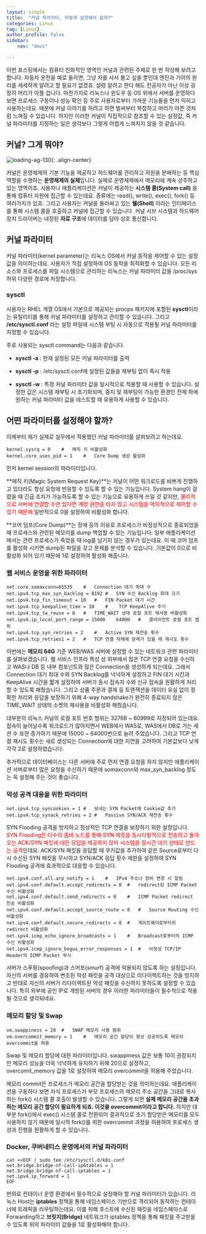 ```yaml
---
layout: single
title:  "커널 파라미터, 어떻게 설정해야 할까?"
categories: Linux
tag: [Linux]
author_profile: false
sidebar:
    nav: "docs"

---
```


이번 포스팅에서는 컴퓨터 친화적인 영역인 커널과 관련된 주제로 한 번 작성해 보려고 합니다. 자동차 운전을 예로 들자면, 그냥 차를 사서 몰고 싶을 뿐인데 엔진과 기어의 원리를 세세하게 알려고 할 필요가 없겠죠. 설령 알려고 한다 해도 전공자가 아닌 이상 굉장히 머리가 아플 겁니다. 마찬가지로 리눅스나 윈도우 등 OS 위에서 서버를 운영하다 보면 프로세스 구동이나 성능 확인 등 주로 사용자로부터 가까운 기능들을 먼저 익히고 사용하는데요. 때문에 커널 이야기를 하려고 하면 벌써부터 복잡하고 머리가 아픈 것처럼 느껴질 수 있습니다. 하지만 이러한 커널이 직접적으로 참조할 수 있는 설정값, 즉 커널 파라미터를 지정하는 일은 생각보다 그렇게 어렵게 느껴지지 않을 것 같습니다.

## 커널? 그게 뭐야?

<img title="" src="../../images/2025-01-20-linux-kernel-parameter/92b5b16e0d366d13cf84dffea056ac11e72e3de6.png" alt="loading-ag-130" data-align="center">{: .align-center}

커널은 운영체제의 기본 기능을 제공하고 하드웨어를 관리하고 자원을 분배하는 등 핵심 역할을 수행하는 **운영체제의 실체**입니다. 실제로 운영체제에서 메모리에 계속 상주하고 있는 영역이죠. 사용자나 애플리케이션은 커널이 제공하는 **시스템 콜(System call)** 을 통해 컴퓨터 자원에 접근할 수 있는데요. 종류에는 read(), write(), exec(), fork() 등 여러가지가 있죠. 그리고 사용자는 커널을 둘러싸고 있는 **쉘(Shell)** 이라는 인터페이스를 통해 시스템 콜을 호출하고 커널에 접근할 수 있습니다. 커널 서브 시스템과 하드웨어 장치 드라이버는 내장된 **자료 구조**에 데이터를 담아 상호 통신합니다.

## 커널 파라미터

커널 파라미터(kernel parameter)는 리눅스 OS에서 커널 동작을 제어할 수 있는 설정값을 의미하는데요. 사용자가 직접 설정하여 OS 동작을 최적화할 수 있습니다. 모든 리소스와 프로세스를 파일 시스템으로 관리하는 리눅스는 커널 파라미터 값을 /proc/sys 하위 다양한 경로에 저장합니다.

### sysctl

사용자는 RHEL 계열 OS에서 기본으로 제공되는 procps 패키지에 포함된 **sysctl**이라는 유틸리티를 통해 커널 파라미터를 설정하고 관리할 수 있습니다. 그리고 **/etc/sysctl.conf** 라는 설정 파일에 시스템 부팅 시 자동으로 적용될 커널 파라미터를 지정할 수 있습니다.

주로 사용되는 sysctl command는 다음과 같습니다.

* **sysctl -a** : 현재 설정된 모든 커널 파라미터를 출력

* **sysctl -p** : /etc/sysctl.conf에 설정된 값들을 재부팅 없이 즉시 적용

* **sysctl -w** : 특정 커널 파라미터 값을 일시적으로 적용할 때 사용할 수 있습니다. 설정한 값은 시스템 재부팅 시 초기화되며, 중지 및 재부팅이 가능한 환경인 전제 하에 원하는 커널 파라미터 값을 테스트할 때 유용하게 사용할 수 있습니다.

## 어떤 파라미터를 설정해야 할까?

이제부터 제가 실제로 실무에서 적용했던 커널 파라미터를 살펴보려고 하는데요.

```
kernel.sysrq = 0    #   매직 키 비활성화
kernel.core_uses_pid = 1    #   Core Dump 생성 활성화
```

먼저 kernel session의 파라미터입니다.

**매직 키(Magic System Request Key)**는 커널이 어떤 워크로드를 바쁘게 진행하고 있더라도 항상 요청에 반응할 수 있도록 할 수 있는 기능입니다. System hang이 걸렸을 때 긴급 조치가 가능하도록 할 수 있는 기능으로 유용하게 쓰일 것 같지만, <span style="color:red">물리적으로 서버에 연결할 수만 있다면 계정 권한을 타지 않고 시스템을 악의적으로 제어할 수 있기 때문에</span> 일반적으로 0을 설정하여 비활성화 합니다.

**코어 덤프(Core Dump)**는 장애 등의 이유로 프로세스가 비정상적으로 종료되었을 때 프로세스와 관련된 메모리를 dump 백업할 수 있는 기능입니다. 일부 애플리케이션에서는 관련 프로세스가 죽었을 때 log를 남기지 않는 경우가 있는데요. 이 때 코어 덤프를 활성화 시키면 dump된 파일을 갖고 문제를 분석할 수 있습니다. 기본값이 0으로 비활성화 되어 있기 때문에 1로 설정하여 활성화 해줍니다.
### 웹 서비스 운영을 위한 파라미터
```
net.core.somaxconn=65535    #   Connection 대기 최대 수
net.ipv4.tcp_max_syn_backlog = 8192 #   SYN 수신 Backlog 최대 크기
net.ipv4.tcp_fin_timeout = 10   #   FIN Packet 대기 시간
net.ipv4.tcp_keepalive_time = 10    #    TCP KeepAlive 주기
net.ipv4.tcp_tw_reuse = 0   #   TIME_WAIT 상태 로컬 포트 재사용 비활성화
net.ipv4.ip_local_port_range = 15000    64000   #   클라이언트 로컬 포트 범위
net.ipv4.tcp_syn_retries = 2    #   Active SYN 재전송 횟수
net.ipv4.tcp_retries1 = 2   #   TCP 연결 자체에 문제가 있을 때 재시도 횟수
```
이번에는 **메모리 64G** 기준 WEB/WAS 서버에 설정할 수 있는 네트워크 관련 파라미터를 살펴보겠습니다. 웹 서비스 인프라 특성 상 외부에서 많은 TCP 연결 요청을 수신하고 WAS나 DB 등 내부 컴포넌트와 많은 Connection을 생성하게 되는데요. 그래서 Connection 대기 최대 수와 SYN Backlog를 넉넉하게 설정하고 FIN 대기 시간과 KeepAlive 시간을 짧게 설정하여 서버가 동시 접속자 수와 신규 접속을 원활하게 처리할 수 있도록 해줬습니다. 그리고 상품 주문과 결제 등 트랜잭션을 데이터 유실 없이 정확한 처리와 응답을 보장하기 위해 4-way handshake가 완전히 종료되지 않은 TIME_WAIT 상태의 소켓의 재사용을 비활성화 해줬습니다.

대부분의 리눅스 커널의 로컬 포트 번호 범위는 32768 ~ 60999로 지정되어 있는데요. 접속이 늘어날수록 워크로드가 많아지면서 WEB에서 WAS로, WAS에서 DB로 가는 세션 수 또한 증가하기 때문에 15000 ~ 64000번으로 늘려 주었습니다. 그리고 TCP 연결 재시도 횟수는 새로 생성되는 Connection에 대한 지연을 고려하여 기본값보다 낮게 각각 2로 설정하였습니다.

추가적으로 데이터베이스는 다른 서버에 주로 먼저 연결 요청을 하지 않지만 애플리케이션 서버로부터 많은 요청을 수신하기 때문에 somaxconn와 max_syn_backlog 정도는 꼭 설정해 주는 것이 좋습니다.
### 악성 공격 대응을 위한 파라미터
```
net.ipv4.tcp_syncookies = 1 #   보내는 SYN Packet에 Cookie값 추가
net.ipv4.tcp_synack_retries = 2 #   Passive SYN/ACK 재전송 횟수
```
SYN Flooding 공격을 방지하고 정상적인 TCP 연결을 보장하기 위한 설정입니다. <span style="color:red">SYN Flooding은 다수의 좀비 노드를 통해 SYN 패킷을 동시다발적으로 전송하고 돌아오는 ACK/SYN 패킷에 대한 응답을 제공하지 않아 시스템을 장시간 대기 상태로 만드는 공격</span>인데요. ACK/SYN 패킷을 응답할 때 쿠키값을 추가하여 같은 Source로부터 다시 수신된 SYN 패킷을 무시하고 SYN/ACK 응답 횟수 제한을 설정하여 SYN Flooding 공격에 효과적으로 대응할 수 있습니다.
```
net.ipv4.conf.all.arp_notify = 1    #   IPv4 주소나 장비 변경 시 알림
net.ipv4.conf.default.accept_redirects = 0  #   redirect된 ICMP Packet 수신 비활성화
net.ipv4.conf.default.send_redirects = 0    #   ICMP Packet redirect 전송 비활성화
net.ipv4.conf.default.accept_source_route = 0   #   Source Routing 수신 비활성화
net.ipv4.conf.default.secure_redirects = 0  #   게이트웨이로부터의 redirect 비활성화
net.ipv4.icmp_echo_ignore_broadcasts = 1    #   Broadcast로부터의 ICMP 수신 비활성화
net.ipv4.icmp_ignore_bogus_error_responses = 1  #   비정상 TCP/IP Header의 ICMP Packet 무시
```
서버가 스푸핑(spoofing)과 스머프(smurf) 공격에 악용되지 않도록 하는 설정입니다. 자신의 서버를 경유하여 변조된 악성 패킷을 공격 대상으로 리다이렉트하는 것을 방지하고 반대로 자신의 서버가 리다이렉트된 악성 패킷을 수신하지 못하도록 설정할 수 있습니다. 특히 외부에 공인 IP로 개방된 서버의 경우 이러한 파라미터들이 필수적으로 적용될 것으로 생각되네요.
### 메모리 할당 및 Swap
```
vm.swappiness = 20  #   SWAP 메모리 사용 범위
vm.overcommit_memory = 1    #   메모리 공간 할당이 항상 성공하도록 메모리 overcommit을 허용
```
Swap 및 메모리 할당에 대한 파라미터입니다. swappiness 값은 보통 10이 권장되지만 메모리 성능을 더욱 넉넉하게 유지하기 위해 20으로 설정하고, overcomit_memory 값을 1로 설정하여 메모리 overcommit을 허용해 주었습니다.

메모리 commit은 프로세스가 메모리 공간을 할당받는 것을 의미하는데요. 애플리케이션을 구동하다 보면 자식 프로세스가 부모 프로세스의 메모리 주소 공간을 그대로 복사하는 fork() 시스템 콜 호출이 발생할 수 있습니다. 그렇게 되면 **실제 메모리 공간을 초과하는 메모리 공간 할당이 필요하게 되죠. 이것을 overcommit이라고 합니다.** 하지만 대부분 fork()에서 exec() 시스템 콜로 전환되어 결과적으로 초기 할당받은 메모리를 모두 사용하지 않기 때문에 일시적 fork()를 위한 overcommit 과정을 허용하여 프로세스 생성과 진행을 원활하게 할 수 있습니다.

### Docker, 쿠버네티스 운영에서의 커널 파라미터
```
cat <<EOF | sudo tee /etc/sysctl.d/k8s.conf
net.bridge.bridge-nf-call-ip6tables = 1
net.bridge.bridge-nf-call-iptables = 1
net.ipv4.ip_forward = 1
EOF
```
번외로 컨테이너 운영 환경에서 필수적으로 설정해야 할 커널 파라미터가 있습니다. 리눅스 Host는 **iptables** 정책을 통해 네임스페이스 기반으로 격리되어 동작하는 컨테이너에 트래픽을 라우팅하는데요. 이를 위해 호스트에 수신된 패킷을 네임스페이스로 Forwarding하고 **브릿지(Bridge)** 네트워크가 iptables 정책을 통해 패킷을 주고받을 수 있도록 위의 파라미터 값들을 1로 활성화해야 합니다.